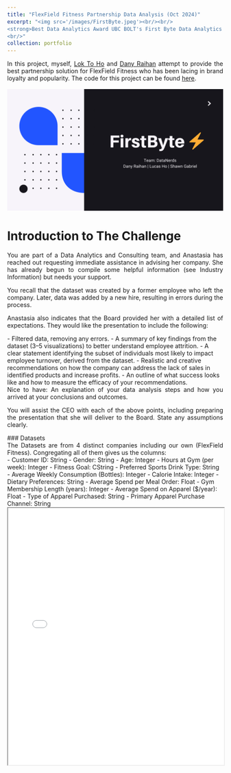 ```yaml
---
title: "FlexField Fitness Partnership Data Analysis (Oct 2024)"
excerpt: "<img src='/images/FirstByte.jpeg'><br/><br/>
<strong>Best Data Analytics Award UBC BOLT's First Byte Data Analytics Case Competition<strong>
<br/>"
collection: portfolio
---
```

<div style="text-align: justify;">
In this project, myself, <a href = "https://www.linkedin.com/in/lok-to-ho-a78178330/">Lok To Ho</a> and <a href = "https://www.linkedin.com/in/dany-raihan/">Dany Raihan</a> attempt to provide the best partnership solution for FlexField Fitness who has been lacing in brand loyalty and popularity. The code for this project can be found <a href = "https://github.com/ShawnGabriel/FirstByte">here</a>.
</div>
<br/><img src='/images/opening infos.png'>

Introduction to The Challenge
=======
<div style="text-align: justify;">
You are part of a Data Analytics and Consulting team, and Anastasia has reached out requesting immediate assistance in advising her company. She has already begun to compile some helpful information (see Industry Information) but needs your support.

You recall that the dataset was created by a former employee who left the company. Later, data was added by a new hire, resulting in errors during the process. 

Anastasia also indicates that the Board provided her with a detailed list of expectations. They would like the presentation to include the following: 
</div>
- Filtered data, removing any errors.
- A summary of key findings from the dataset (3–5 visualizations) to better understand employee attrition. 
- A clear statement identifying the subset of individuals most likely to impact employee turnover, derived from the dataset.
- Realistic and creative recommendations on how the company can address the lack of sales in identified products and increase profits.
- An outline of what success looks like and how to measure the efficacy of your recommendations.
<div style="text-align: justify;">
Nice to have: An explanation of your data analysis steps and how you arrived at your conclusions and outcomes.

You will assist the CEO with each of the above points, including preparing the presentation that she will deliver to the Board. State any assumptions clearly.
</div>
### Datasets
<div style="text-align: justify;">
The Datasets are from 4 distinct companies including our own (FlexField Fitness). Congregating all of them gives us the columns:
</div>
- Customer ID: String
- Gender: String
- Age: Integer
- Hours at Gym (per week): Integer
- Fitness Goal: CString
- Preferred Sports Drink Type: String
- Average Weekly Consumption (Bottles): Integer
- Calorie Intake: Integer
- Dietary Preferences: String
- Average Spend per Meal Order: Float
- Gym Membership Length (years): Integer
- Average Spend on Apparel ($/year): Float
- Type of Apparel Purchased: String
- Primary Apparel Purchase Channel: String
<br/>
<iframe src="/files/opening infos-3.pdf" width="100%" height="600px">
</iframe>

